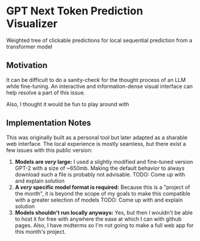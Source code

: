# GPT Next Token Prediction Visualizer

Weighted tree of clickable predictions for local sequential prediction from a transformer model

## Motivation

It can be difficult to do a sanity-check for the thought process of an LLM while fine-tuning.
An interactive and information-dense visual interface can help resolve a part of this issue.

Also, I thought it would be fun to play around with

## Implementation Notes

This was originally built as a personal tool but later adapted as a sharable web interface.
The local experience is mostly seamless, but there exist a few issues with this public version:

1. **Models are *very* large:** I used a slightly modified and fine-tuned version GPT-2 with a size of ~650mb.
   Making the default behavior to always download such a file is probably not advisable.
   TODO: Come up with and explain solution
2. **A *very* specific model format is required:** Because this is a "project of the month",
   it is beyond the scope of my goals to make this compatible with a greater selection of models
   TODO: Come up with and explain solution
3. **Models shouldn't run locally anyways:** Yes, but then I wouldn't be able to host it for free with anywhere
   the ease at which I can with github pages. Also, I have midterms so I'm not going to make a full web app for
   this month's project.
